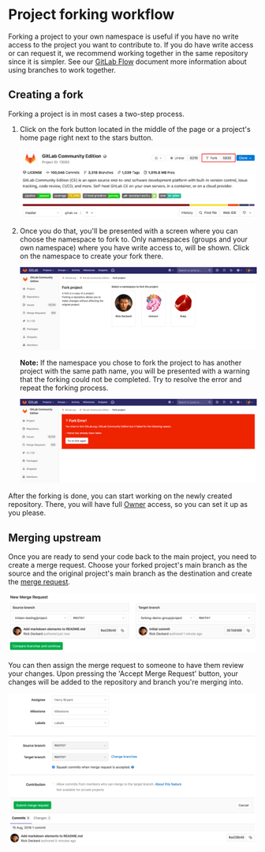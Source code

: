 # Project forking workflow

Forking a project to your own namespace is useful if you have no write
access to the project you want to contribute to. If you do have write
access or can request it, we recommend working together in the same
repository since it is simpler. See our [GitLab Flow](gitlab_flow.md)
document more information about using branches to work together.

## Creating a fork

Forking a project is in most cases a two-step process.

1. Click on the fork button located in the middle of the page or a project's
   home page right next to the stars button.

   ![Fork button](img/forking_workflow_fork_button.png)

1. Once you do that, you'll be presented with a screen where you can choose
   the namespace to fork to. Only namespaces (groups and your own
   namespace) where you have write access to, will be shown. Click on the
   namespace to create your fork there.

   ![Choose namespace](img/forking_workflow_choose_namespace.png)

   **Note:**
   If the namespace you chose to fork the project to has another project with
   the same path name, you will be presented with a warning that the forking
   could not be completed. Try to resolve the error and repeat the forking
   process.

   ![Path taken error](img/forking_workflow_path_taken_error.png)

After the forking is done, you can start working on the newly created
repository. There, you will have full [Owner](../user/permissions.md)
access, so you can set it up as you please.

## Merging upstream

Once you are ready to send your code back to the main project, you need
to create a merge request. Choose your forked project's main branch as
the source and the original project's main branch as the destination and
create the [merge request](merge_requests.md).

![Selecting branches](forking/branch_select.png)

You can then assign the merge request to someone to have them review
your changes. Upon pressing the 'Accept Merge Request' button, your
changes will be added to the repository and branch you're merging into.

![New merge request](forking/merge_request.png)

[gitlab flow]: https://about.gitlab.com/2014/09/29/gitlab-flow/ "GitLab Flow blog post"
